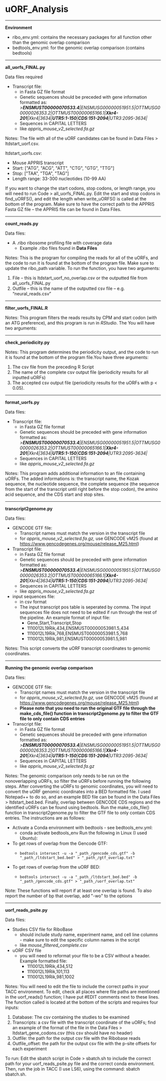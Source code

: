 # uORF_Analysis
 ---------------------------------------------------------------------------------------------------------------------------------------------------------------------------------------------
**Environment**
- ribo_env.yml: contains the necessary packages for all function other than the genomic overlap comparison
- bedtools_env.yml: for the genomic overlap comparison (contains bedtools)
 ---------------------------------------------------------------------------------------------------------------------------------------------------------------------------------------------
**all_uorfs_FINAL.py**

Data files required
- Transcript file:
    - in Fasta GZ file format
    - Genetic sequences should be preceded with gene information formatted as: *>**ENSMUST00000070533.4**|ENSMUSG00000051951.5|OTTMUSG00000026353.2|OTTMUST00000065166.1|**Xkr4-201**|Xkr4|3634|**UTR5:1-150**|**CDS:151-2094**|UTR3:2095-3634|*
    - Sequences in CAPITAL LETTERS
    - like *appris_mouse_v2_selected.fa.gz*

Notes:
The file with all of the uORF candidates can be found in Data Files > ltdstart_uorf.csv.

ltdstart_uorfs.csv: 
-   Mouse APPRIS transcript
-	Start: ["ATG", "ACG", "ATT", "CTG", "GTG", "TTG"]
-	Stop: ["TAA", "TGA", "TAG"]
-	Length range: 33-300 nucleotides (10-99 AA)
  
If you want to change the start codons, stop codons, or length range, you will need to run Code > all_uorfs_FINAL.py. Edit the start and stop codons in find_uORFS(), and edit the length when write_uORFS() is called at the bottom of the program. Make sure to have the correct path to the APPRIS Fasta GZ file – the APPRIS file can be found in Data Files. 

 ---------------------------------------------------------------------------------------------------------------------------------------------------------------------------------------------
**count_reads.py**

Data files:
- A .ribo ribosome profiling file with coverage data
    - Example .ribo files found in **Data Files**

Notes: 
This is the program for compiling the reads for all of the uORFs, and the code to run it is found at the bottom of the program file. Make sure to update the ribo_path variable. To run the function, you have two arguments: 
1)	File – this is ltdstart_uorf_no_overlap.csv or the outputted file from all_uorfs_FINAL.py
2)	Outfile – this is the name of the outputted csv file – e.g. “neural_reads.csv”

 ---------------------------------------------------------------------------------------------------------------------------------------------------------------------------------------------
**filter_uorfs_FINAL.R**

Notes: This program filters the reads results by CPM and start codon (with an ATG preference), and this program is run in _RStudio_. The You will have two arguments:

 ---------------------------------------------------------------------------------------------------------------------------------------------------------------------------------------------
**check_periodicity.py**

Notes: This program determines the periodicity output, and the code to run it is found at the bottom of the program file.You have three arguments:
1) The csv file from the preceding R Script 
2) The name of the complete csv output file (periodicity results for all inputted uORFs)
3) The accepted csv output file (periodicity results for the uORFs with p < 0.05).

 ---------------------------------------------------------------------------------------------------------------------------------------------------------------------------------------------
**format_uorfs.py**

Data files:
- Transcript file:
    - in Fasta GZ file format
    - Genetic sequences should be preceded with gene information formatted as: *>**ENSMUST00000070533.4**|ENSMUSG00000051951.5|OTTMUSG00000026353.2|OTTMUST00000065166.1|**Xkr4-201**|Xkr4|3634|**UTR5:1-150**|**CDS:151-2094**|UTR3:2095-3634|*
    - Sequences in CAPITAL LETTERS
    - like *appris_mouse_v2_selected.fa.gz*

Notes: This program adds additional information to an file containing uORFs. The added informations is: the transcript name, the Kozak sequence, the nucleotide sequence, the complete sequence (the sequence from the start of the transcript until right before the stop codon), the amino acid sequence, and the CDS start and stop sites.

 ---------------------------------------------------------------------------------------------------------------------------------------------------------------------------------------------
**transcript2genome.py**

Data files:
- GENCODE GTF file:
    - Transcript names must match the version in the transcript file
    - for *appris_mouse_v2_selected.fa.gz,* use GENCODE vM25 (found at https://www.gencodegenes.org/mouse/release_M25.html)
- Transcript file:
    - in Fasta GZ file format
    - Genetic sequences should be preceded with gene information formatted as: *>**ENSMUST00000070533.4**|ENSMUSG00000051951.5|OTTMUSG00000026353.2|OTTMUST00000065166.1|**Xkr4-201**|Xkr4|3634|**UTR5:1-150**|**CDS:151-2094**|UTR3:2095-3634|*
    - Sequences in CAPITAL LETTERS
    - like *appris_mouse_v2_selected.fa.gz*
- input sequences file:
    - in csv format
    - The input transcript pos table is seperated by comma. The input sequences file does not need to be edited if run through the rest of the pipeline. An example format of input file:
       - Gene,Start,Transcript,Stop
       - 1110012L19Rik,434,ENSMUST00000053981.5,434
       - 1110012L19Rik,768,ENSMUST00000053981.5,768
       - 1110012L19Rik,981,ENSMUST00000053981.5,981
         
Notes: This script converts the uORF transcript coordinates to genomic coordinates. 

 ---------------------------------------------------------------------------------------------------------------------------------------------------------------------------------------------
**Running the genomic overlap comparison**

Data files:
- GENCODE GTF file:
    - Transcript names must match the version in the transcript file
    - for *appris_mouse_v2_selected.fa.gz,* use GENCODE vM25 (found at https://www.gencodegenes.org/mouse/release_M25.html)
    - **Please note that you need to run the original GTF file through the make_cds_file() function in transcript2genome.py to filter the GTF file to only contain CDS entries**
- Transcript file:
    - in Fasta GZ file format
    - Genetic sequences should be preceded with gene information formatted as: *>**ENSMUST00000070533.4**|ENSMUSG00000051951.5|OTTMUSG00000026353.2|OTTMUST00000065166.1|**Xkr4-201**|Xkr4|3634|**UTR5:1-150**|**CDS:151-2094**|UTR3:2095-3634|*
    - Sequences in CAPITAL LETTERS
    - like *appris_mouse_v2_selected.fa.gz*
      
Notes: The genomic comparison only needs to be run on the nonoverlapping uORFs, so filter the uORFs before running the following steps. After converting the uORFs to genomic coordinates, you will need to convert the uORF genomic coordinates into a BED formatted file. I used Notepad++ to do so, and an example BED file can be found in the Data Files > ltdstart_bed.bed. 
Finally, overlap between GENCODE CDS regions and the identified uORFs can be found using bedtools. Run the make_cds_file() function in transcript2genome.py to filter the GTF file to only contain CDS entries. The instructions are as follows:

- Activate a Conda environment with bedtools - see bedtools_env.yml: 
     - conda activate bedtools_env
Run the following in Linux (I used Ubuntu):
- To get rows of overlap from the Gencode GTF: 
   -	 bedtools intersect -u -a "_path_/gencode_cds.gtf" -b "_path_/ltdstart_bed.bed" > "_path_/gtf_overlap.txt"
- To get rows of overlap from the uORF BED: 
   -	 bedtools intersect -u -a "_path_/ltdstart_bed.bed" -b "_path_/gencode_cds.gtf" > "_path_/uorf_overlap.txt"    

Note: These functions will report if at least one overlap is found. To also report the number of bp that overlap, add "-wo" to the options

 ---------------------------------------------------------------------------------------------------------------------------------------------------------------------------------------------
**uorf_reads_psite.py**

Data files:
- Studies CSV file for RiboBase
    - should include study name, experiment name, and cell line columns - make sure to edit the specific column names in the script
    - like *mouse_filtered_complete.csv*
 - uORF CSV file
    - you will need to reformat your file to be a CSV without a header. Example formatted file:
       - 1110012L19Rik,434,512
       - 1110012L19Rik,101,113
       - 1110012L19Rik,981,1002

Notes: You will need to edit the file to include the correct paths in your TACC environment.  To edit, check all places where file paths are mentioned in the uorf_reads() function; I have put #EDIT comments next to these lines. The function called is located at the bottom of the scripts and requires four inputs:
1)	Database: The csv containing the studies to be examined
2)	Transcripts: a csv file with the transcript coordinate of the uORFs; find an example of the format of the file in the Data Files > ltdstart_gene_codons.csv (this csv should have no header)
3)	Outfile: the path for the output csv file with the Ribobase reads
4)	Outfile_offset: the path for the output csv file with the p-site offsets for each experiment

To run: Edit the sbatch script in Code > sbatch.sh to include the correct path for your uorf_reads_psite.py file and the correct conda environment. Then, run the job in TACC (I use LS6), using the command: sbatch sbatch.sh. 
